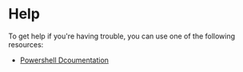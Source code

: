 # Help

To get help if you're having trouble, you can use one of the following resources:

- [Powershell Dcoumentation](https://docs.microsoft.com/en-us/powershell/)

<!-- TODO: Add more resources -->